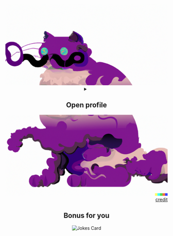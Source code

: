 <div align="center">
    <picture>
        <source media="(prefers-color-scheme: dark)" srcset="doc/cat1_dark.png">
        <source media="(prefers-color-scheme: light)" srcset="doc/cat1.png">
        <img alt="Dali's upper cat" src="doc/cat1.png">
    </picture>
    <details>
        <summary>
            <h2>Open profile</h2>
        </summary>
        <div align="center">
            <a href="https://git.io/typing-svg"><img src="https://readme-typing-svg.demolab.com?font=Nunito&weight=700&size=23&pause=300&color=BD3DF7&center=true&vCenter=true&width=470&lines=Hello+my+Friend%2C+I'm+Vencel+Bajnok;and+I'm+currently+studying+at+the+BME;I'm+on+my+way+to+become+a+punctual;and+trustworthy+computer+engineer" alt="Typing SVG" /></a>
        </div>
        <details>
            <summary><h3>About me</h3></summary>
            <div align="left">
                💡 &nbsp;I like to solve problems, learn new technologies and enjoy life outside. <br>
                🎓 &nbsp;I'm currently studying Computer Engineering at the Budapest University of Technology and Economics. <br>
                🌱 &nbsp;I'm on track for learning more about Artificial Intelligence, Systems Design and WEB development. <br>
                🏈 &nbsp;In my free time, I like doing outdoor sports of all kind and <br>
                🖌️ &nbsp;I also like painting, drawing and glass engraving. <br>
                ✉️ &nbsp;You can shoot me an email at <a href="mailto:bajnokvencel@edu.bme.hu">bajnokvencel@edu.bme.hu</a>! I'll try to respond as soon as I can. <br>    
            </div>
        </details>
        <details>
            <summary><h3>Technology stuff</h3></summary>
            <div align="left">
                <ul>
                    <li>
                        <strong>Currently working with:</strong><br>
                        <br>
                        <div align="center">
                            <img src="https://img.shields.io/badge/Java-ED8B00?style=for-the-badge&logo=openjdk&logoColor=white" alt="Java">
                            <img src="https://img.shields.io/badge/IntelliJIDEA-000000.svg?style=for-the-badge&logo=intellij-idea&logoColor=white" alt="IJ Idea">
                            <img src="https://img.shields.io/badge/Python-FFD43B?style=for-the-badge&logo=python&logoColor=blue" alt="Python">
                            <img src="https://img.shields.io/badge/Colab-F9AB00?style=for-the-badge&logo=googlecolab&color=525252" alt="Colab">
                            <img src="https://img.shields.io/badge/.NET-512BD4?style=for-the-badge&logo=dotnet&logoColor=white" alt=".NET">
                            <img src="https://img.shields.io/badge/C%23-239120?style=for-the-badge&logo=c-sharp&logoColor=white" alt="C#">
                            <img src="https://img.shields.io/badge/Visual_Studio-5C2D91?style=for-the-badge&logo=visual%20studio&logoColor=white" alt="VS 22">
                            <img src="https://img.shields.io/badge/Postman-FF6C37?style=for-the-badge&logo=Postman&logoColor=white" alt="Postman">
                            <img src="https://img.shields.io/badge/GIT-E44C30?style=for-the-badge&logo=git&logoColor=white" alt="Git">
                            <img src="https://img.shields.io/badge/Microsoft_SQL_Server-CC2927?style=for-the-badge&logo=microsoft-sql-server&logoColor=white" alt="MSSQL">
                        </div>
                        <br>
                    </li>
                    <li><strong>Other languages I have worked with:</strong><br>
                        <br>
                        <div align="center">
                            <img src="https://img.shields.io/badge/C-00599C?style=for-the-badge&logo=c&logoColor=white" alt="C">
                            <img src="https://img.shields.io/badge/C%2B%2B-00599C?style=for-the-badge&logo=c%2B%2B&logoColor=white" alt="C++">
                            <img src="https://img.shields.io/badge/Dart-0175C2?style=for-the-badge&logo=dart&logoColor=white" alt="Dart">
                            <img src="https://img.shields.io/badge/Flutter-02569B?style=for-the-badge&logo=flutter&logoColor=white" alt="Flutter">
                            <img src="https://img.shields.io/badge/HTML5-E34F26?style=for-the-badge&logo=html5&logoColor=white" alt="Html">
                            <img src="https://img.shields.io/badge/JavaScript-323330?style=for-the-badge&logo=javascript&logoColor=F7DF1E" alt="JS">
                            <img src="https://img.shields.io/badge/Bootstrap-7952B3?style=for-the-badge&labelColor=7952B3&logoColor=ffffff&logo=bootstrap" alt="BootStrap">
                            <img src="https://img.shields.io/badge/Numpy-777BB4?style=for-the-badge&logo=numpy&logoColor=white" alt="NumPy">
                            <img src="https://img.shields.io/badge/Pandas-2C2D72?style=for-the-badge&logo=pandas&logoColor=white" alt="Pandas">
                        </div>
                        <br>
                    </li>
                    <li><strong>Other environments I am familiar with:</strong><br>
                        <br>
                        <div align="center">
                            <img src="https://img.shields.io/badge/CLion-000000?style=for-the-badge&logo=clion&logoColor=white" alt="CLion">
                            <img src="https://img.shields.io/badge/CMake-064F8C?style=for-the-badge&logo=cmake&logoColor=white" alt="CMAKE">
                            <img src="https://img.shields.io/badge/Oracle-F80000?style=for-the-badge&logo=Oracle&logoColor=white" alt="Oracle Sql Dev.">
                            <img src="https://img.shields.io/badge/Adobe%20Illustrator-FF9A00?style=for-the-badge&logo=adobe%20illustrator&logoColor=white" alt="Ai">
                            <img src="https://img.shields.io/badge/Adobe%20Photoshop-31A8FF?style=for-the-badge&logo=Adobe%20Photoshop&logoColor=black" alt="Ap">
                            <img src="https://img.shields.io/badge/Android_Studio-3DDC84?style=for-the-badge&logo=android-studio&logoColor=white" alt="Android">
                            <img src="https://img.shields.io/badge/PyCharm-000000.svg?&style=for-the-badge&logo=PyCharm&logoColor=white" alt="PyCharm">
                            <img src="https://img.shields.io/badge/Notion-000000?style=for-the-badge&logo=notion&logoColor=white" alt="Notion">
                            <img src="https://img.shields.io/badge/Trello-0052CC?style=for-the-badge&logo=trello&logoColor=white" alt="Trello">
                            <img src="https://img.shields.io/badge/WSL-0a97f5?style=for-the-badge&logo=linux&logoColor=white" alt="WSL">
                        </div>
                        <br>
                    </li>
                </ul>
            </div>
        </details>
        <details>
            <summary><h3>Stats</h3></summary>
            <div align="center">
                <picture>
                    <source media="(prefers-color-scheme: dark)" srcset="https://github-readme-stats.vercel.app/api?username=Breinich&show_icons=true&hide_border=true&&count_private=true&include_all_commits=true&theme=dark">
                    <source media="(prefers-color-scheme: light)" srcset="https://github-readme-stats.vercel.app/api?username=Breinich&show_icons=true&hide_border=true&&count_private=true&include_all_commits=true">
                    <img height="180em" src="https://github-readme-stats.vercel.app/api?username=Breinich&show_icons=true&hide_border=true&&count_private=true&include_all_commits=true" alt="GitHub Stats"/>
                </picture>
                <picture>
                    <source media="(prefers-color-scheme: dark)" srcset="https://github-readme-stats.vercel.app/api/top-langs/?username=Breinich&show_icons=true&hide_border=true&layout=compact&langs_count=6&theme=dark">
                    <source media="(prefers-color-scheme: light)" srcset="https://github-readme-stats.vercel.app/api/top-langs/?username=Breinich&show_icons=true&hide_border=true&layout=compact&langs_count=6">
                    <img height="180em" src="https://github-readme-stats.vercel.app/api/top-langs/?username=Breinich&show_icons=true&hide_border=true&layout=compact&langs_count=6" alt="Top Languages"/>
                </picture>
                <br>
                <picture>
                    <source media="(prefers-color-scheme: dark)" srcset="https://github-readme-streak-stats.herokuapp.com/?user=Breinich&hide_border=true&theme=dark">
                    <source media="(prefers-color-scheme: light)" srcset="https://github-readme-streak-stats.herokuapp.com/?user=Breinich&hide_border=true">
                    <img height="180em" src="https://github-readme-streak-stats.herokuapp.com/?user=Breinich&hide_border=true" alt="GitHub Streak Stats"/>
                </picture>
                <br>
                NOTE: Top Languages does not indicate my skill level, it's a GitHub metric of which languages have the most code on my public GitHub account.
                <a href="https://Breinich.github.io/Breinich/">
                <picture>
                  <source media="(prefers-color-scheme: dark)" srcset="https://raw.githubusercontent.com/Breinich/Breinich/output/github-contribution-grid-snake-dark.svg" />
                  <source media="(prefers-color-scheme: light)" srcset="https://raw.githubusercontent.com/Breinich/Breinich/output/github-contribution-grid-snake.svg" />
                  <img alt="github-snake" src="https://raw.githubusercontent.com/Breinich/Breinich/output/github-contribution-grid-snake.svg" />
                </picture>
            </div>
        </details>
    </details>
    <picture>
        <source media="(prefers-color-scheme: dark)" srcset="doc/cat2_dark.png">
        <source media="(prefers-color-scheme: light)" srcset="doc/cat2.png">
        <img alt="Dali's bottomer cat" src="doc/cat2.png">
    </picture>
</div>
<div align="right"><a href="https://openai.com/product/dall-e-2">credit</a></div>

<div align="center">
    <h2>Bonus for you</h2>
    <picture>
        <source media="(prefers-color-scheme: dark)" srcset="https://readme-jokes.vercel.app/api?hideBorder&aColor=%23FFFFFF">
        <source media="(prefers-color-scheme: light)" srcset="https://readme-jokes.vercel.app/api?borderColor=%23000000&&bgColor=%23FFFFFF&aColor=%23000000">
        <img src="https://readme-jokes.vercel.app/api?borderColor=%23000000&bgColor=%23FFFFFF&aColor=%23FFFFFF" alt="Jokes Card"/>
    </picture>
</div>


